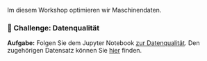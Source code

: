 
Im diesem Workshop optimieren wir Maschinendaten.

### 🚀 Challenge: Datenqualität


**Aufgabe:** Folgen Sie dem Jupyter Notebook [zur Datenqualität](Datenqualität.ipynb). Den zugehörigen Datensatz können Sie [hier](./data/machine_data_broken.csv) finden.



